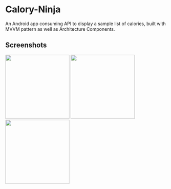 # Calory-Ninja
An Android app consuming API to display a sample list of calories, built with MVVM pattern as well as Architecture Components. 

## Screenshots

<img src="https://user-images.githubusercontent.com/61080898/221578047-b98d6fa8-59d4-4ee2-8002-dac7ff70d841.png" width="200" />
<img src="https://user-images.githubusercontent.com/61080898/221578068-57d58f6f-6421-4f15-9677-95531d0586c7.png" width="200" />
<img src="https://user-images.githubusercontent.com/61080898/221578086-46f0bdd6-f58e-445e-9cf2-645b3be17a49.png" width="200" />
